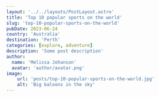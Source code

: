 ```yaml
---
layout: '../../layouts/PostLayout.astro'
title: 'Top 10 popular sports on the world'
slug: 'top-10-popular-sports-on-the-world'
pubDate: 2023-06-24
country: 'Australia'
destination: 'Perth'
categories: [explore, adventure]
description: 'Some post description'
author:
  name: 'Melissa Johanson'
  avatar: 'author/avatar.png'
image:
    url: 'posts/top-10-popular-sports-on-the-world.jpg'
    alt: 'Big baloons in the sky'
---
```

